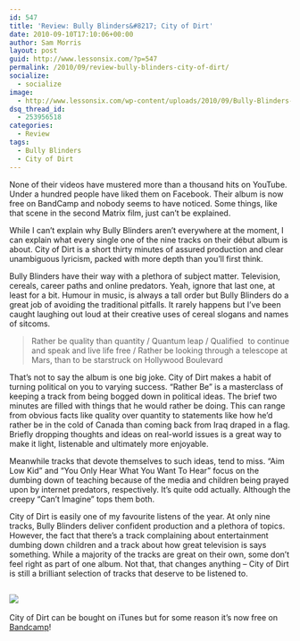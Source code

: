 ```yaml
---
id: 547
title: 'Review: Bully Blinders&#8217; City of Dirt'
date: 2010-09-10T17:10:06+00:00
author: Sam Morris
layout: post
guid: http://www.lessonsix.com/?p=547
permalink: /2010/09/review-bully-blinders-city-of-dirt/
socialize:
  - socialize
image:
  - http://www.lessonsix.com/wp-content/uploads/2010/09/Bully-Blinders-cover.jpg
dsq_thread_id:
  - 253956518
categories:
  - Review
tags:
  - Bully Blinders
  - City of Dirt
---
```

None of their videos have mustered more than a thousand hits on YouTube. Under a hundred people have liked them on Facebook. Their album is now free on BandCamp and nobody seems to have noticed. Some things, like that scene in the second Matrix film, just can&#8217;t be explained.

While I can&#8217;t explain why Bully Blinders aren&#8217;t everywhere at the moment, I can explain what every single one of the nine tracks on their début album is about. City of Dirt is a short thirty minutes of assured production and clear unambiguous lyricism, packed with more depth than you&#8217;ll first think.

<!--more-->Bully Blinders have their way with a plethora of subject matter. Television, cereals, career paths and online predators. Yeah, ignore that last one, at least for a bit. Humour in music, is always a tall order but Bully Blinders do a great job of avoiding the traditional pitfalls. It rarely happens but I&#8217;ve been caught laughing out loud at their creative uses of cereal slogans and names of sitcoms.

> Rather be quality than quantity / Quantum leap / Qualified  to continue and speak and live life free / Rather be looking through a telescope at Mars, than to be starstruck on Hollywood Boulevard

That&#8217;s not to say the album is one big joke. City of Dirt makes a habit of turning political on you to varying success. &#8220;Rather Be&#8221; is a masterclass of keeping a track from being bogged down in political ideas. The brief two minutes are filled with things that he would rather be doing. This can range from obvious facts like quality over quantity to statements like how he&#8217;d rather be in the cold of Canada than coming back from Iraq draped in a flag. Briefly dropping thoughts and ideas on real-world issues is a great way to make it light, listenable and ultimately more enjoyable.

Meanwhile tracks that devote themselves to such ideas, tend to miss. &#8220;Aim Low Kid&#8221; and &#8220;You Only Hear What You Want To Hear&#8221; focus on the dumbing down of teaching because of the media and children being prayed upon by internet predators, respectively. It&#8217;s quite odd actually. Although the creepy &#8220;Can&#8217;t Imagine&#8221; tops them both.

City of Dirt is easily one of my favourite listens of the year. At only nine tracks, Bully Blinders deliver confident production and a plethora of topics. However, the fact that there&#8217;s a track complaining about entertainment dumbing down children and a track about how great television is says something. While a majority of the tracks are great on their own, some don&#8217;t feel right as part of one album. Not that, that changes anything &#8211; City of Dirt is still a brilliant selection of tracks that deserve to be listened to.

## ![](http://www.lessonsix.com/wp-content/themes/lessonsix/images/review_four.png)

City of Dirt can be bought on iTunes but for some reason it&#8217;s now free on [Bandcamp](http://bullyblinders.bandcamp.com/album/city-of-dirt)!